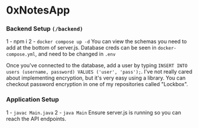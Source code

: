 # 0xNotesApp

### Backend Setup `(/backend)`
1 - npm i
2 - `docker compose up -d`
You can view the schemas you need to add at the bottom of server.js.
Database creds can be seen in `docker-compose.yml`, and need to be changed in `.env`

Once you've connected to the database, add a user by typing `INSERT INTO users (username, password) VALUES ('user', 'pass');`. I've not really cared about implementing encryption, but it's very easy using a library. You can checkout password encryption in one of my repositories called "Lockbox".

### Application Setup
1 - `javac Main.java`
2 - `java Main`
Ensure server.js is running so you can reach the API endpoints.
